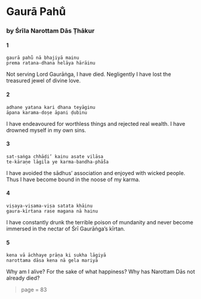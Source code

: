 # Gaurā Pahu̐

### by Śrīla Narottam Dās Ṭhākur

#### 1

    gaurā pahu̐ nā bhajiyā mainu
    prema ratana-dhana helāya hārāinu

Not serving Lord Gaurāṅga, I have died. Negligently I have lost the treasured jewel of divine love.

#### 2

    adhane yatana kari dhana teyāginu
    āpana karama-doṣe āpani ḍubinu

I have endeavoured for worthless things and rejected real wealth. I have drowned myself in my own sins.

#### 3

    sat-saṅga chhāḍi’ kainu asate vilāsa
    te-kāraṇe lāgila ye karma-bandha-phā̐sa

I have avoided the sādhus’ association and enjoyed with wicked people. Thus I have become bound in the noose of my karma.

#### 4

    viṣaya-viṣama-viṣa satata khāinu
    gaura-kīrtana rase magana nā hainu

I have constantly drunk the terrible poison of mundanity and never become immersed in the nectar of Śrī Gaurāṅga’s kīrtan.

#### 5

    kena vā āchhaye prāṇa ki sukha lāgiyā
    narottama dāsa kena nā gela mariyā

Why am I alive? For the sake of what happiness? Why has Narottam Dās not already died?


> page = 83
